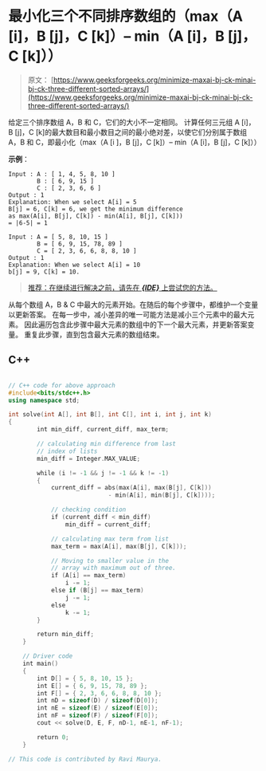 # 最小化三个不同排序数组的（max（A [i]，B [j]，C [k]）– min（A [i]，B [j]，C [k]））

> 原文： [https://www.geeksforgeeks.org/minimize-maxai-bj-ck-minai-bj-ck-three-different-sorted-arrays/](https://www.geeksforgeeks.org/minimize-maxai-bj-ck-minai-bj-ck-three-different-sorted-arrays/)

给定三个排序数组 A，B 和 C，它们的大小不一定相同。 计算任何三元组 A [i]，B [j]，C [k]的最大数目和最小数目之间的最小绝对差，以使它们分别属于数组 A，B 和 C，即最小化（max（A [i ]，B [j]，C [k]）– min（A [i]，B [j]，C [k]））

**示例**：

```
Input : A : [ 1, 4, 5, 8, 10 ]
        B : [ 6, 9, 15 ]
        C : [ 2, 3, 6, 6 ]
Output : 1
Explanation: When we select A[i] = 5
B[j] = 6, C[k] = 6, we get the minimum difference 
as max(A[i], B[j], C[k]) - min(A[i], B[j], C[k]))
= |6-5| = 1 

Input : A = [ 5, 8, 10, 15 ]
        B = [ 6, 9, 15, 78, 89 ]
        C = [ 2, 3, 6, 6, 8, 8, 10 ]
Output : 1
Explanation: When we select A[i] = 10
b[j] = 9, C[k] = 10.

```

> [推荐：在继续进行解决之前，请先在 ***{IDE}*** 上尝试您的方法。](https://ide.geeksforgeeks.org/)

从每个数组 A，B & C 中最大的元素开始。在随后的每个步骤中，都维护一个变量以更新答案。
在每一步中，减小差异的唯一可能方法是减小三个元素中的最大元素。
因此遍历包含此步骤中最大元素的数组中的下一个最大元素，并更新答案变量。
重复此步骤，直到包含最大元素的数组结束。

## C++ 

```cpp

// C++ code for above approach 
#include<bits/stdc++.h> 
using namespace std; 

int solve(int A[], int B[], int C[], int i, int j, int k) 
{  
        int min_diff, current_diff, max_term; 

        // calculating min difference from last 
        // index of lists 
        min_diff = Integer.MAX_VALUE; 

        while (i != -1 && j != -1 && k != -1)  
        { 
            current_diff = abs(max(A[i], max(B[j], C[k]))  
                            - min(A[i], min(B[j], C[k]))); 

            // checking condition 
            if (current_diff < min_diff) 
                min_diff = current_diff; 

            // calculating max term from list 
            max_term = max(A[i], max(B[j], C[k])); 

            // Moving to smaller value in the 
            // array with maximum out of three. 
            if (A[i] == max_term) 
                i -= 1; 
            else if (B[j] == max_term) 
                j -= 1; 
            else
                k -= 1; 
        } 

        return min_diff; 
    } 

    // Driver code 
    int main() 
    { 
        int D[] = { 5, 8, 10, 15 }; 
        int E[] = { 6, 9, 15, 78, 89 }; 
        int F[] = { 2, 3, 6, 6, 8, 8, 10 }; 
        int nD = sizeof(D) / sizeof(D[0]); 
        int nE = sizeof(E) / sizeof(E[0]); 
        int nF = sizeof(F) / sizeof(F[0]); 
        cout << solve(D, E, F, nD-1, nE-1, nF-1); 

        return 0;  
    } 

// This code is contributed by Ravi Maurya. 

```